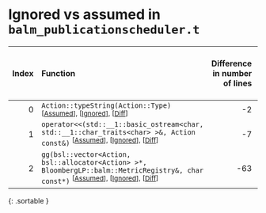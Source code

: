 # Ignored vs assumed in `balm_publicationscheduler.t`

<script src="../sorttable.js"></script>

|   Index | Function                                                                                                                                                                          |   Difference in number of lines |   Function size difference in bytes |   Number of lines in assumed build | Number of bytes in assumed build   |   Number of lines in ignored build | Number of bytes in ignored build   |
|--------:|:----------------------------------------------------------------------------------------------------------------------------------------------------------------------------------|--------------------------------:|------------------------------------:|-----------------------------------:|:-----------------------------------|-----------------------------------:|:-----------------------------------|
|       0 | `Action::typeString(Action::Type)` <sup>\[[Assumed](0-assume)\], \[[Ignored](0-none)\], \[[Diff](0-diff.html)\]                                                                   |                              -2 |                                   0 |                                 32 | 4,220,144                          |                                 32 | 4,220,176                          |
|       1 | `operator<<(std::__1::basic_ostream<char, std::__1::char_traits<char> >&, Action const&)` <sup>\[[Assumed](1-assume)\], \[[Ignored](1-none)\], \[[Diff](1-diff.html)\]            |                              -7 |                                 -32 |                                192 | 4,219,952                          |                                224 | 4,219,952                          |
|       2 | `gg(bsl::vector<Action, bsl::allocator<Action> >*, BloombergLP::balm::MetricRegistry&, char const*)` <sup>\[[Assumed](2-assume)\], \[[Ignored](2-none)\], \[[Diff](2-diff.html)\] |                             -63 |                                -256 |                                592 | 4,227,472                          |                                848 | 4,227,504                          |
{: .sortable }
